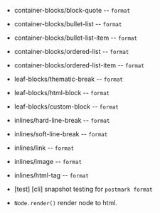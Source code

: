 - container-blocks/block-quote -- `format`
- container-blocks/bullet-list -- `format`
- container-blocks/bullet-list-item -- `format`
- container-blocks/ordered-list -- `format`
- container-blocks/ordered-list-item -- `format`

- leaf-blocks/thematic-break -- `format`
- leaf-blocks/html-block -- `format`
- leaf-blocks/custom-block -- `format`

- inlines/hard-line-break -- `format`
- inlines/soft-line-break -- `format`
- inlines/link -- `format`
- inlines/image -- `format`
- inlines/html-tag -- `format`

- [test] [cli] snapshot testing for `postmark format`

- `Node.render()` render node to html.
